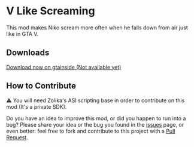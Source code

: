 # V Like Screaming
This mod makes Niko scream more often when he falls down from air just like in GTA V.

## Downloads
[Download now on gtainside (Not available yet)](google.com)

## How to Contribute
⚠ You will need Zolika's ASI scripting base in order to contribute on this mod (It's a private SDK).  
  
Do you have an idea to improve this mod, or did you happen to run into a bug? Please share your idea or the bug you found in the [issues](https://github.com/ClonkAndre/VLikeScreaming/issues) page, or even better: feel free to fork and contribute to this project with a [Pull Request](https://github.com/ClonkAndre/VLikeScreaming/pulls).
